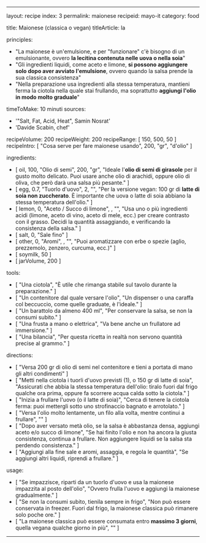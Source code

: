 ---

layout: recipe
index: 3
permalink: maionese
recipeid: mayo-it
category: food

title: Maionese (classica o vegan)
titleArticle: la

principles:

  - "La maionese è un'emulsione, e per \"funzionare\" c'è bisogno di un emulsionante, ovvero <strong>la lecitina contenuta nelle uova o nella soia</strong>"
  - "Gli ingredienti liquidi, come aceto e limone, <strong>si possono aggiungere solo dopo aver avviato l'emulsione</strong>, ovvero quando la salsa prende la sua classica consistenza"
  - "Nella preparazione usa ingredienti alla stessa temperatura, mantieni ferma la ciotola nella quale stai frullando, ma soprattutto <strong>aggiungi l'olio in modo molto graduale</strong>"

timeToMake: 10 minuti
sources:
  - '"Salt, Fat, Acid, Heat", Samin Nosrat'
  - 'Davide Scabin, chef'

recipeVolume: 200
recipeWeight: 200
recipeRange: [ 150, 500, 50 ]
recipeIntro: [ "Cosa serve per fare maionese usando", 200, "gr", "d'olio" ]

ingredients:
  - [ oil, 100, "Olio di semi", 200, "gr", "Ideale l'<strong>olio di semi di girasole</strong> per il gusto molto delicato. Puoi usare anche olio di arachidi, oppure olio di oliva, che però darà una salsa più pesante." ]
  - [ egg, 0.7, "Tuorlo d'uovo", 2, "", "Per la versione vegan: <span class='qtyspan'><span data-qty='soymilk'>100</span> gr</span> di <strong>latte di soia non zuccherato</strong>. È importante che uova o latte di soia abbiano la stessa temperatura dell'olio." ]
  - [ lemon, 0, "Aceto / Succo di limone", , "", "Usa uno o più ingredienti acidi (limone, aceto di vino, aceto di mele, ecc.) per creare contrasto con il grasso. Decidi la quantità assaggiando, e verificando la consistenza della salsa." ]
  - [ salt, 0, "Sale fino" ]
  - [ other, 0, "Aromi", , "", "Puoi aromatizzare con erbe o spezie (aglio, prezzemolo, zenzero, curcuma, ecc.)" ]
  - [ soymilk, 50 ]
  - [ jarVolume, 200 ]

tools:
  - [ "Una ciotola", "È utile che rimanga stabile sul tavolo durante la preparazione." ]
  - [ "Un contenitore dal quale versare l'olio", "Un dispenser o una caraffa col beccuccio, come quelle graduate, è l'ideale." ]
  - [ "Un barattolo da almeno <span class='qtyspan'><span data-qty='jarVolume' data-prec='1'>400</span> ml</span>", "Per conservare la salsa, se non la consumi subito." ]
  - [ "Una frusta a mano o elettrica", "Va bene anche un frullatore ad immersione." ]
  - [ "Una bilancia", "Per questa ricetta in realtà non servono quantità precise al grammo." ]

directions:
  - [ "Versa <span class='qtyspan'><span data-qty='oil'>200</span> gr</span> di olio di semi nel contenitore e tieni a portata di mano gli altri condimenti" ]
  - [ "Metti nella ciotola i tuorli d'uovo previsti (<span class='qtyspan'><span data-qty='egg'>1</span></span>), o <span class='qtyspan'><span data-qty='soymilk'>150</span> gr</span> di latte di soia", "Assicurati che abbia la stessa temperatura dell'olio: tiralo fuori dal frigo qualche ora prima, oppure fa scorrere acqua calda sotto la ciotola." ]
  - [ "Inizia a frullare l'uovo (o il latte di soia)", "Cerca di tenere la ciotola ferma: puoi mettergli sotto uno strofinaccio bagnato e arrotolato." ]
  - [ "Versa l'olio molto lentamente, un filo alla volta, mentre continui a frullare", "" ]
  - [ "Dopo aver versato metà olio, se la salsa è abbastanza densa, aggiungi aceto e/o succo di limone", "Se hai finito l'olio e non ha ancora la giusta consistenza, continua a frullare. Non aggiungere liquidi se la salsa sta perdendo consistenza." ]
  - [ "Aggiungi alla fine sale e aromi, assaggia, e regola le quantità", "Se aggiungi altri liquidi, riprendi a frullare." ]

usage:
  - [ "Se impazzisce, riparti da un tuorlo d'uovo e usa la maionese impazzita al posto dell'olio", "Ovvero frulla l'uovo e aggiungi la maionese gradualmente." ]
  - [ "Se non la consumi subito, tienila sempre in frigo", "Non può essere conservata in freezer. Fuori dal frigo, la maionese classica può rimanere solo poche ore." ]
  - [ "La maionese classica può essere consumata entro <strong>massimo 3 giorni</strong>, quella vegana qualche giorno in più", "" ]

---